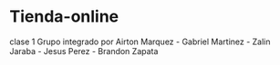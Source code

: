 # Tienda-online
clase 1
Grupo integrado por  Airton Marquez - Gabriel Martinez - Zalin Jaraba - Jesus Perez - Brandon Zapata
